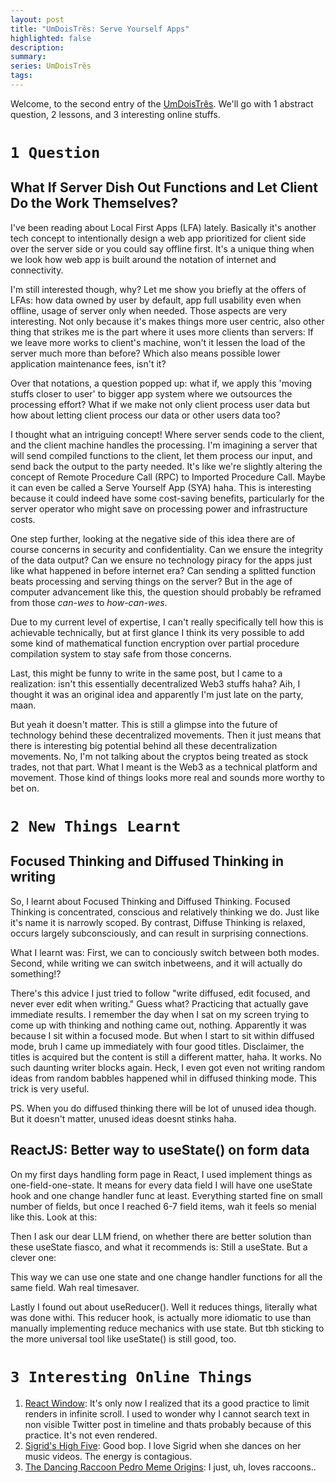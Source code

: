 ```yaml
---
layout: post
title: "UmDoisTrês: Serve Yourself Apps"
highlighted: false
description:
summary:
series: UmDoisTrês
tags:
---
```


Welcome, to the second entry of the [UmDoisTrês](/posts/?series=umdoistr%C3%AAs). We'll go with 1 abstract question, 2 lessons, and 3 interesting online stuffs.

# `1 Question`
## What If Server Dish Out Functions and Let Client Do the Work Themselves? 

I've been reading about Local First Apps (LFA) lately. Basically it's another tech concept to intentionally design a web app prioritized for client side over the server side or you could say offline first. It's a unique thing when we look how web app is built around the notation of internet and connectivity.

I'm still interested though, why? Let me show you briefly at the offers of LFAs: how data owned by user by default, app full usability even when offline, usage of server only when needed. Those aspects are very interesting. Not only because it's makes things more user centric, also other thing that strikes me is the part where it uses more clients than servers: If we leave more works to client's machine, won't it lessen the load of the server much more than before? Which also means possible lower application maintenance fees, isn't it?

Over that notations, a question popped up: what if, we apply this 'moving stuffs closer to user' to bigger app system where we outsources the processing effort? What if we make not only client process user data but how about letting client process our data or other users data too?

I thought what an intriguing concept! Where server sends code to the client, and the client machine handles the processing. I'm imagining a server that will send compiled functions to the client, let them process our input, and send back the output to the party needed. It's like we're slightly altering the concept of Remote Procedure Call (RPC) to Imported Procedure Call. Maybe it can even be called a Serve Yourself App (SYA) haha. This is interesting because it could indeed have some cost-saving benefits, particularly for the server operator who might save on processing power and infrastructure costs.

One step further, looking at the negative side of this idea there are of course concerns in security and confidentiality. Can we ensure the integrity of the data output? Can we ensure no technology piracy for the apps just like what happened in before internet era? Can sending a splitted function beats processing and serving things on the server? But in the age of computer advancement like this, the question should probably be reframed from those *can-wes* to *how-can-wes*.

Due to my current level of expertise, I can't really specifically tell how this is achievable technically, but at first glance I  think its very possible to add some kind of mathematical function encryption over partial procedure compilation system to stay safe from those concerns.

Last, this might be funny to write in the same post, but I came to a realization: isn't this essentially decentralized Web3 stuffs haha? Aih, I thought it was an original idea and apparently I'm just late on the party, maan.

But yeah it doesn't matter. This is still a glimpse into the future of technology behind these decentralized movements. Then it just means that there is interesting big potential behind all these decentralization movements. No, I'm not talking about the cryptos being treated as stock trades, not that part. What I meant is the Web3 as a technical platform and movement. Those kind of things looks more real and sounds more worthy to bet on.

# `2 New Things Learnt`
## Focused Thinking and Diffused Thinking in writing

So, I learnt about Focused Thinking and Diffused Thinking. Focused Thinking is concentrated, conscious and relatively thinking we do. Just like it's name it is narrowly scoped. By contrast, Diffuse Thinking is relaxed, occurs largely subconsciously, and can result in surprising connections.

What I learnt was: First, we can to conciously switch between both modes. Second, while writing we can switch inbetweens, and it will actually do something!?

There's this advice I just tried to follow "write diffused, edit focused, and never ever edit when writing." Guess what? Practicing that actually gave immediate results. I remember the day when I sat on my screen trying to come up with thinking and nothing came out, nothing. Apparently it was because I sit within a focused mode. But when I start to sit within diffused mode, bruh I came up immediately with four good titles. Disclaimer, the titles is acquired but the content is still a different matter, haha. It works. No such daunting writer blocks again. Heck, I even got even not writing random ideas from random babbles happened whil in diffused thinking mode. This trick is very useful.

PS. When you do diffused thinking there will be lot of unused idea though. But it doesn't matter, unused ideas doesnt stinks haha.

## ReactJS: Better way to useState() on form data

On my first days handling form page in React, I used implement things as  one-field-one-state. It means for every data field I will have one useState hook and one change handler func at least. Everything started fine on small number of fields,  but once I reached 6-7 field items, wah it feels so menial like this. Look at this:

<script src="https://gist.github.com/avrebarra/066ef17af6e7a93f8cb22ff359166943.js?file=usestates-regular.ts"></script>

Then I ask our dear LLM friend, on whether there are better solution than these useState fiasco, and what it recommends is: Still a useState. But a clever one:

<script src="https://gist.github.com/avrebarra/066ef17af6e7a93f8cb22ff359166943.js?file=usestates-reducer.ts"></script>


This way we can use one state and one change handler functions for all the same field. Wah real timesaver.

Lastly I found out about useReducer(). Well it reduces things, literally what was done withi. This reducer hook, is actually more idiomatic to use than manually implementing reduce mechanics with use state. But tbh sticking to the more universal tool like useState() is still good, too.

# `3 Interesting Online Things`

1. [React Window](https://github.com/bvaughn/react-window): It's only now I realized that its a good practice to limit renders in infinite scroll. I used to wonder why I cannot search text in non visible Twitter post in timeline and thats probably because of this practice. It's not even rendered.
2. [Sigrid's High Five](https://www.youtube.com/watch?v=z6A2LHGx8_A): Good bop. I love Sigrid when she dances on her music videos. The energy is contagious.
3. [The Dancing Raccoon Pedro Meme Origins](https://trending.knowyourmeme.com/editorials/guides/where-did-the-video-of-the-raccoon-dancing-to-pedro-in-a-circle-come-from-the-russian-meme-explained): I just, uh, loves raccoons..